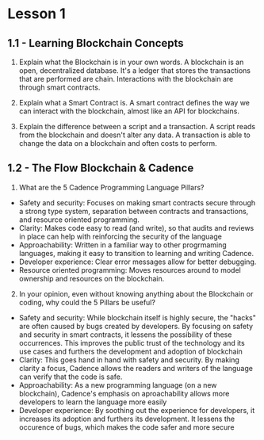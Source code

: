 # Lesson 1

## 1.1 - Learning Blockchain Concepts

1. Explain what the Blockchain is in your own words.
A blockchain is an open, decentralized database. It's a ledger that stores the transactions that are performed are chain. 
Interactions with the blockchain are through smart contracts.

2. Explain what a Smart Contract is.
A smart contract defines the way we can interact with the blockchain, almost like an API for blockchains.

3. Explain the difference between a script and a transaction.
A script reads from the blockchain and doesn't alter any data.
A transaction is able to change the data on a blockchain and often costs to perform.

## 1.2 - The Flow Blockchain & Cadence

1. What are the 5 Cadence Programming Language Pillars?

- Safety and security: Focuses on making smart contracts secure through a strong type system, separation between contracts and transactions, and resource oriented programming.
- Clarity: Makes code easy to read (and write), so that audits and reviews in place can help with reinforcing the security of the language
- Approachability: Written in a familiar way to other progrmaming languages, making it easy to transition to learning and writing Cadence.
- Developer experience: Clear error messages allow for better debugging.
- Resource oriented programming: Moves resources around to model ownership and resources on the blockchain.

2. In your opinion, even without knowing anything about the Blockchain or coding, why could the 5 Pillars be useful?
- Safety and security: While blockchain itself is highly secure, the "hacks" are often caused by bugs created by developers. By focusing on safety and security in smart contracts, it lessens the possibility of these occurrences. This improves the public trust of the technology and its use cases and furthers the development and adoption of blockchain
- Clarity: This goes hand in hand with safety and security. By making clarity a focus, Cadence allows the readers and writers of the language can verify that the code is safe.
- Approachability: As a new programming language (on a new blockchain), Cadence's emphasis on aproachability allows more developers to learn the language more easily
- Developer experience: By soothing out the experience for developers, it increases its adoption and furthers its development. It lessens the occurence of bugs, which makes the code safer and more secure